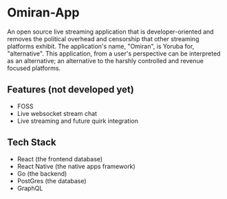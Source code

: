 # Omiran-App

An open source live streaming application that is developer-oriented and removes the political overhead and censorship that other streaming platforms exhibit. The application's name, "Omiran", is Yoruba for, "alternative". This application, from a user's perspective can be interpreted as an alternative; an alternative to the harshly controlled and revenue focused platforms.

## Features (not developed yet)

- FOSS
- Live websocket stream chat
- Live streaming and future quirk integration

## Tech Stack

- React (the frontend database)
- React Native (the native apps framework)
- Go (the backend)
- PostGres (the database)
- GraphQL
